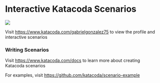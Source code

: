 # Interactive Katacoda Scenarios

[![](http://shields.katacoda.com/katacoda/gabrielgonzalez75/count.svg)](https://www.katacoda.com/gabrielgonzalez75 "Get your profile on Katacoda.com")

Visit https://www.katacoda.com/gabrielgonzalez75 to view the profile and interactive scenarios

### Writing Scenarios
Visit https://www.katacoda.com/docs to learn more about creating Katacoda scenarios

For examples, visit https://github.com/katacoda/scenario-example
